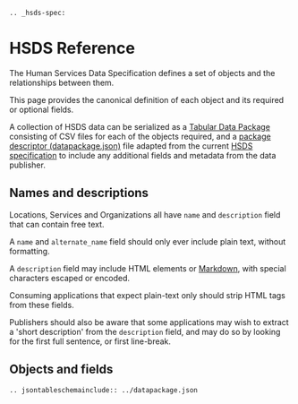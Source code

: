 ```{eval-rst}
.. _hsds-spec:
```

HSDS Reference
==============

The Human Services Data Specification defines a set of objects and the relationships between them.

This page provides the canonical definition of each object and its required or optional fields.

A collection of HSDS data can be serialized as a [Tabular Data Package](http://specs.frictionlessdata.io/tabular-data-package/) consisting of CSV files for each of the objects required, and a [package descriptor (datapackage.json)](http://specs.frictionlessdata.io/tabular-data-package/#specification) file adapted from the current [HSDS specification](https://github.com/openreferral/specification/blob/master/datapackage.json) to include any additional fields and metadata from the data publisher.

## Names and descriptions

Locations, Services and Organizations all have ```name``` and ```description``` field that can contain free text. 

A ```name``` and ```alternate_name``` field should only ever include plain text, without formatting.

A ```description``` field may include HTML elements or [Markdown](https://en.wikipedia.org/wiki/Markdown), with special characters escaped or encoded. 

Consuming applications that expect plain-text only should strip HTML tags  from these fields. 

Publishers should also be aware that some applications may wish to extract a 'short description' from the ```description``` field, and may do so by looking for the first full sentence, or first line-break. 

## Objects and fields


```{eval-rst}
.. jsontableschemainclude:: ../datapackage.json
```
 
